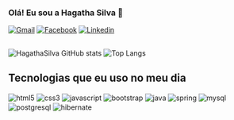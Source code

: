 ### Olá! Eu sou a Hagatha Silva 👋
[![Gmail](https://img.shields.io/badge/Gmail-D14836?style=for-the-badge&logo=gmail&logoColor=white)](https://hagatharibeiro03@gmail.com)
[![Facebook](https://img.shields.io/badge/Facebook-1877F2?style=for-the-badge&logo=facebook&logoColor=white)](https://www.facebook.com/hagatha.ribeiro.16)
[![Linkedin](https://img.shields.io/badge/LinkedIn-0077B5?style=for-the-badge&logo=linkedin&logoColor=white)](https://www.linkedin.com/in/hagatha-byatriz-ribeiro-da-silva/)

##

![HagathaSilva GitHub stats](https://github-readme-stats.vercel.app/api?username=HagathaSilva&show_icons=true&theme=tokyonight)
![Top Langs](https://github-readme-stats.vercel.app/api/top-langs/?username=HagathaSilva&layout=compact&theme=tokyonight)

## Tecnologias que eu uso no meu dia
<div style="display: inline-block;">
  <img align="center" alt="html5" src="https://img.shields.io/badge/HTML5-E34F26?style=for-the-badge&logo=html5&logoColor=white" />
  <img align="center" alt="css3" src="https://img.shields.io/badge/CSS3-1572B6?style=for-the-badge&logo=css3&logoColor=white" /> 
  <img align="center" alt="javascript" src="https://img.shields.io/badge/JavaScript-323330?style=for-the-badge&logo=javascript&logoColor=F7DF1E" /> 
  <img align="center" alt="bootstrap" src="https://img.shields.io/badge/Bootstrap-563D7C?style=for-the-badge&logo=bootstrap&logoColor=white" /> 
  <img align="center" alt="java" src="https://img.shields.io/badge/Java-ED8B00?style=for-the-badge&logo=openjdk&logoColor=white" /> 
  <img align="center" alt="spring" src="https://img.shields.io/badge/Spring-6DB33F?style=for-the-badge&logo=spring&logoColor=white" /> 
  <img align="center" alt="mysql" src="https://img.shields.io/badge/MySQL-00000F?style=for-the-badge&logo=mysql&logoColor=white" /> 
  <img align="center" alt="postgresql" src="https://img.shields.io/badge/PostgreSQL-316192?style=for-the-badge&logo=postgresql&logoColor=white" /> 
  <img align="center" alt="hibernate" src="https://img.shields.io/badge/Hibernate-59666C?style=for-the-badge&logo=Hibernate&logoColor=white" /> 
</div>
